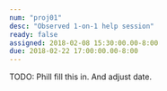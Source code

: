 ```yaml
---
num: "proj01"
desc: "Observed 1-on-1 help session"
ready: false 
assigned: 2018-02-08 15:30:00.00-8:00
due: 2018-02-22 17:00:00.00-8:00
---
```


TODO: Phill fill this in.   And adjust date.
